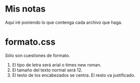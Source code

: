 # Mis notas

Aquí iré poniendo lo que contenga cada archivo que haga.


# formato.css

Sólo son cuestiones de formato.

1. El tipo de letra será arial o times new roman.
2. El tamaño del texto normal será 12.
3. El texto de los encabezados se centra. El resto va justificado.
